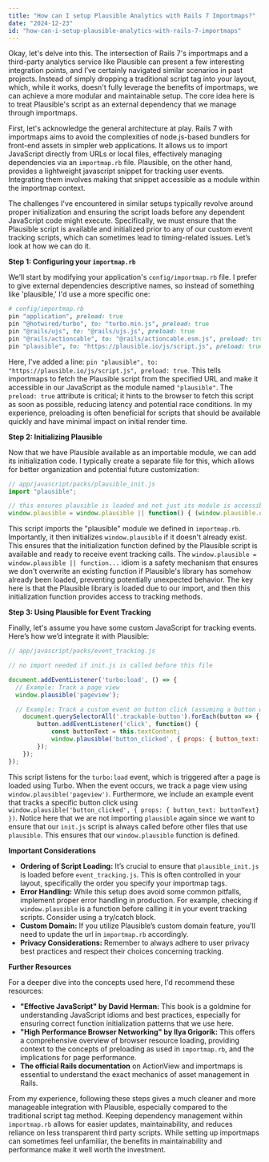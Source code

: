 ```yaml
---
title: "How can I setup Plausible Analytics with Rails 7 Importmaps?"
date: "2024-12-23"
id: "how-can-i-setup-plausible-analytics-with-rails-7-importmaps"
---
```


Okay, let's delve into this. The intersection of Rails 7's importmaps and a third-party analytics service like Plausible can present a few interesting integration points, and I’ve certainly navigated similar scenarios in past projects. Instead of simply dropping a traditional script tag into your layout, which, while it works, doesn't fully leverage the benefits of importmaps, we can achieve a more modular and maintainable setup. The core idea here is to treat Plausible's script as an external dependency that we manage through importmaps.

First, let's acknowledge the general architecture at play. Rails 7 with importmaps aims to avoid the complexities of node.js-based bundlers for front-end assets in simpler web applications. It allows us to import JavaScript directly from URLs or local files, effectively managing dependencies via an `importmap.rb` file. Plausible, on the other hand, provides a lightweight javascript snippet for tracking user events. Integrating them involves making that snippet accessible as a module within the importmap context.

The challenges I've encountered in similar setups typically revolve around proper initialization and ensuring the script loads before any dependent JavaScript code might execute. Specifically, we must ensure that the Plausible script is available and initialized prior to any of our custom event tracking scripts, which can sometimes lead to timing-related issues. Let’s look at how we can do it.

**Step 1: Configuring your `importmap.rb`**

We’ll start by modifying your application's `config/importmap.rb` file. I prefer to give external dependencies descriptive names, so instead of something like 'plausible,' I'd use a more specific one:

```ruby
# config/importmap.rb
pin "application", preload: true
pin "@hotwired/turbo", to: "turbo.min.js", preload: true
pin "@rails/ujs", to: "@rails/ujs.js", preload: true
pin "@rails/actioncable", to: "@rails/actioncable.esm.js", preload: true
pin "plausible", to: "https://plausible.io/js/script.js", preload: true
```

Here, I've added a line: `pin "plausible", to: "https://plausible.io/js/script.js", preload: true`. This tells importmaps to fetch the Plausible script from the specified URL and make it accessible in our JavaScript as the module named `"plausible"`. The `preload: true` attribute is critical; it hints to the browser to fetch this script as soon as possible, reducing latency and potential race conditions. In my experience, preloading is often beneficial for scripts that should be available quickly and have minimal impact on initial render time.

**Step 2: Initializing Plausible**

Now that we have Plausible available as an importable module, we can add its initialization code. I typically create a separate file for this, which allows for better organization and potential future customization:

```javascript
// app/javascript/packs/plausible_init.js
import "plausible";

// this ensures plausible is loaded and not just its module is accessible
window.plausible = window.plausible || function() { (window.plausible.q = window.plausible.q || []).push(arguments) };


```

This script imports the "plausible" module we defined in `importmap.rb`. Importantly, it then initializes `window.plausible` if it doesn't already exist. This ensures that the initialization function defined by the Plausible script is available and ready to receive event tracking calls. The `window.plausible = window.plausible || function...` idiom is a safety mechanism that ensures we don't overwrite an existing function if Plausible's library has somehow already been loaded, preventing potentially unexpected behavior. The key here is that the Plausible library is loaded due to our import, and then this initialization function provides access to tracking methods.

**Step 3: Using Plausible for Event Tracking**

Finally, let's assume you have some custom JavaScript for tracking events. Here’s how we’d integrate it with Plausible:

```javascript
// app/javascript/packs/event_tracking.js

// no import needed if init.js is called before this file

document.addEventListener('turbo:load', () => {
  // Example: Track a page view
  window.plausible('pageview');

  // Example: Track a custom event on button click (assuming a button with class .trackable-button)
    document.querySelectorAll('.trackable-button').forEach(button => {
        button.addEventListener('click', function() {
            const buttonText = this.textContent;
            window.plausible('button_clicked', { props: { button_text: buttonText} });
        });
    });
});
```

This script listens for the `turbo:load` event, which is triggered after a page is loaded using Turbo. When the event occurs, we track a page view using `window.plausible('pageview')`. Furthermore, we include an example event that tracks a specific button click using `window.plausible('button_clicked', { props: { button_text: buttonText} })`.  Notice here that we are not importing `plausible` again since we want to ensure that our `init.js` script is always called before other files that use `plausible`. This ensures that our `window.plausible` function is defined.

**Important Considerations**

*   **Ordering of Script Loading:**  It’s crucial to ensure that `plausible_init.js` is loaded before `event_tracking.js`. This is often controlled in your layout, specifically the order you specify your importmap tags.
*   **Error Handling:** While this setup does avoid some common pitfalls, implement proper error handling in production. For example, checking if `window.plausible` is a function before calling it in your event tracking scripts. Consider using a try/catch block.
*   **Custom Domain:**  If you utilize Plausible’s custom domain feature, you'll need to update the url in `importmap.rb` accordingly.
*   **Privacy Considerations:** Remember to always adhere to user privacy best practices and respect their choices concerning tracking.

**Further Resources**

For a deeper dive into the concepts used here, I'd recommend these resources:

*   **"Effective JavaScript" by David Herman:** This book is a goldmine for understanding JavaScript idioms and best practices, especially for ensuring correct function initialization patterns that we use here.
*   **"High Performance Browser Networking" by Ilya Grigorik:** This offers a comprehensive overview of browser resource loading, providing context to the concepts of preloading as used in `importmap.rb`, and the implications for page performance.
*   **The official Rails documentation** on ActionView and importmaps is essential to understand the exact mechanics of asset management in Rails.

From my experience, following these steps gives a much cleaner and more manageable integration with Plausible, especially compared to the traditional script tag method. Keeping dependency management within `importmap.rb` allows for easier updates, maintainability, and reduces reliance on less transparent third party scripts. While setting up importmaps can sometimes feel unfamiliar, the benefits in maintainability and performance make it well worth the investment.
